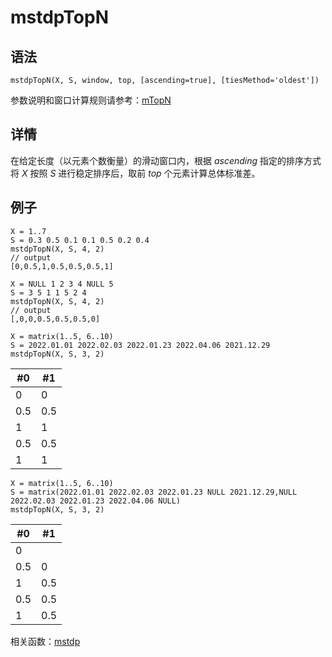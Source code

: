 # mstdpTopN

## 语法

`mstdpTopN(X, S, window, top, [ascending=true],
[tiesMethod='oldest'])`

参数说明和窗口计算规则请参考：[mTopN](../themes/TopN.md)

## 详情

在给定长度（以元素个数衡量）的滑动窗口内，根据 *ascending* 指定的排序方式将 *X* 按照 *S* 进行稳定排序后，取前
*top* 个元素计算总体标准差。

## 例子

```
X = 1..7
S = 0.3 0.5 0.1 0.1 0.5 0.2 0.4
mstdpTopN(X, S, 4, 2)
// output
[0,0.5,1,0.5,0.5,0.5,1]

X = NULL 1 2 3 4 NULL 5
S = 3 5 1 1 5 2 4
mstdpTopN(X, S, 4, 2)
// output
[,0,0,0.5,0.5,0.5,0]

X = matrix(1..5, 6..10)
S = 2022.01.01 2022.02.03 2022.01.23 2022.04.06 2021.12.29
mstdpTopN(X, S, 3, 2)
```

| #0 | #1 |
| --- | --- |
| 0 | 0 |
| 0.5 | 0.5 |
| 1 | 1 |
| 0.5 | 0.5 |
| 1 | 1 |

```
X = matrix(1..5, 6..10)
S = matrix(2022.01.01 2022.02.03 2022.01.23 NULL 2021.12.29,NULL 2022.02.03 2022.01.23 2022.04.06 NULL)
mstdpTopN(X, S, 3, 2)
```

| #0 | #1 |
| --- | --- |
| 0 |  |
| 0.5 | 0 |
| 1 | 0.5 |
| 0.5 | 0.5 |
| 1 | 0.5 |

相关函数：[mstdp](mstdp.md)

